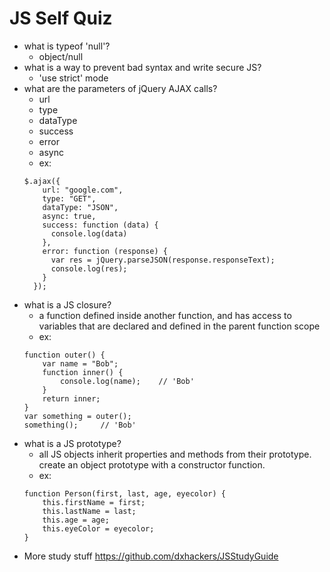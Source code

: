 # JS Self Quiz

* what is typeof 'null'?
  * object/null
* what is a way to prevent bad syntax and write secure JS?
  * 'use strict' mode
* what are the parameters of jQuery AJAX calls?
  * url
  * type
  * dataType
  * success
  * error
  * async
  * ex:
  ```
  $.ajax({
      url: "google.com",
      type: "GET",
      dataType: "JSON",
      async: true,
      success: function (data) {
        console.log(data)
      },
      error: function (response) {
        var res = jQuery.parseJSON(response.responseText);
        console.log(res);
      }
    });
  ```
* what is a JS closure?
  * a function defined inside another function, and has access to variables that are declared and defined in the parent function scope
  * ex:
  ```
  function outer() {
      var name = "Bob";
      function inner() {
          console.log(name);    // 'Bob'
      }
      return inner;
  }
  var something = outer();
  something();     // 'Bob'
  ```
* what is a JS prototype?
  * all JS objects inherit properties and methods from their prototype. create an object prototype with a constructor function.
  * ex:
  ```
  function Person(first, last, age, eyecolor) {
      this.firstName = first;
      this.lastName = last;
      this.age = age;
      this.eyeColor = eyecolor;
  }
  ```
* More study stuff https://github.com/dxhackers/JSStudyGuide
